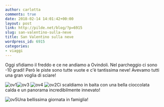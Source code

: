 ```yaml
---
author: carlotta
comments: true
date: 2018-02-14 14:01:42+00:00
layout: post
link: http://pilde.net/blog/?p=6915
slug: san-valentino-sulla-neve
title: San Valentino sulla neve
wordpress_id: 6915
categories:
- viaggi
---
```


Oggi sfidiamo il freddo e ce ne andiamo a Ovindoli. Nel parcheggio ci sono -10 gradi! Però le piste sono tutte vuote e c'è tantissima neve! Avevamo tutti una gran voglia di sciare!

![ov1](http://pilde.net/blog/wp-content/uploads/2018/02/ov1.png)![ov3](http://pilde.net/blog/wp-content/uploads/2018/02/ov3.png) ![ov4](http://pilde.net/blog/wp-content/uploads/2018/02/ov4.png) ![ov2](http://pilde.net/blog/wp-content/uploads/2018/02/ov2.png)Ci scaldiamo in baita con una bella cioccolata calda e un panorama incredibilmente innevato!

![ov5](http://pilde.net/blog/wp-content/uploads/2018/02/ov5.jpg)Una bellissima giornata in famiglia!
